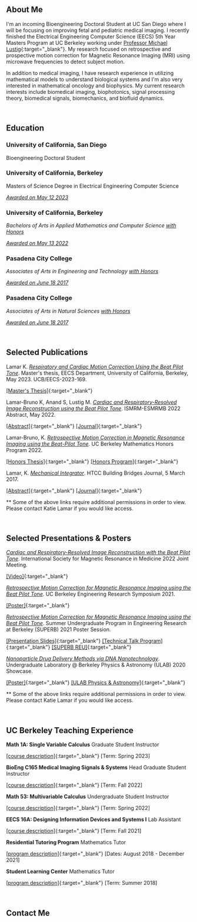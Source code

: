 ## About Me

I'm an incoming Bioengineering Doctoral Student at UC San Diego where I will be focusing on improving fetal and pediatric medical imaging. I recently finished the Electrical Engineering Computer Science (EECS) 5th Year Masters Program at UC Berkeley working under [Professor Michael Lustig](https://people.eecs.berkeley.edu/~mlustig/?_ga=2.72174547.1906270088.1671994399-2113451694.1621362601){:target="_blank"}. My research focused on retrospective and prospective motion correction for Magnetic Resonance Imaging (MRI) using microwave frequencies to detect subject motion.

In addition to medical imaging, I have research experience in utilizing mathematical models to understand biological systems and I'm also very interested in mathematical oncology and biophysics. My current research interests include biomedical imaging, biophotonics, signal processing theory, biomedical signals, biomechanics, and biofluid dynamics.

&nbsp;
&nbsp;

## Education


### University of California, San Diego

Bioengineering Doctoral Student



### University of California, Berkeley

Masters of Science Degree in Electrical Engineering Computer Science 

<ins>*Awarded on May 12 2023*</ins> 




### University of California, Berkeley

*Bachelors of Arts in Applied Mathematics and Computer Science <ins>with Honors</ins>*

<ins>*Awarded on May 13 2022*</ins>




### Pasadena City College

*Associates of Arts in Engineering and Technology <ins>with Honors</ins>*

<ins>*Awarded on June 18 2017*</ins>



### Pasadena City College
*Associates of Arts in Natural Sciences <ins>with Honors</ins>*

<ins>*Awarded on June 18 2017*</ins> 

&nbsp;
&nbsp;

## Selected Publications

Lamar K. <ins>*Respiratory and Cardiac Motion Correction Using the Beat Pilot Tone*</ins>. Master's thesis, EECS Department, University of California, Berkeley, May 2023. UCB/EECS-2023-169. 

[[Master's Thesis]](https://www2.eecs.berkeley.edu/Pubs/TechRpts/2023/EECS-2023-169.pdf){:target="_blank"} 


Lamar-Bruno K, Anand S, Lustig M. <ins>*Cardiac and Respiratory-Resolved Image Reconstruction using the Beat Pilot Tone*</ins>. ISMRM-ESMRMB 2022 Abstract, May 2022. 

[[Abstract]](https://index.mirasmart.com/ISMRM2022/PDFfiles/4446.html){:target="_blank"} [[Journal]](https://index.mirasmart.com/ISMRM2022/){:target="_blank"} 


Lamar-Bruno, K. <ins>*Retrospective Motion Correction in Magnetic Resonance Imaging using the Beat-Pilot Tone*</ins>. UC Berkeley Mathematics Honors Program 2022. 

[[Honors Thesis]](https://drive.google.com/file/d/1kD_GcyZtW3htv_VR8XqJ3smFKos47pl5/view?usp=sharing){:target="_blank"} [[Honors Program]](https://math.berkeley.edu/programs/undergraduate/major/honors){:target="_blank"} 


Lamar, K. <ins>*Mechanical Integrator*</ins>. HTCC Building Bridges Journal, 5 March 2017.

[[Abstract]](https://drive.google.com/file/d/1d1A9_RIR1_qR2u3vkSeL_DGm5lQoQQU1/view?usp=sharing){:target="_blank"} [[Journal]](https://www.amazon.com/Building-Bridges-2017-California-Conference/dp/1984382950/ref=sr_1_fkmr3_1?crid=1WLVCP05J9M5A&keywords=HTCC+Selected+Abstracts+2017&qid=1672016222&sprefix=htcc+selected+abstracts+201%2Caps%2C128&sr=8-1-fkmr3){:target="_blank"}
&nbsp;

** Some of the above links require additional permissions in order to view. Please contact Katie Lamar if you would like access. 

&nbsp;
&nbsp;

## Selected Presentations & Posters

<ins>*Cardiac and Respiratory-Resolved Image Reconstruction with the Beat Pilot Tone*</ins>. International Society for Magnetic Resonance in Medicine 2022 Joint Meeting. 

[[Video]](https://drive.google.com/file/d/1t-SW8l1FmjbDyFvgM6zPZsEjBbdzW4Ca/view?usp=sharing){:target="_blank"}


<ins>*Retrospective Motion Correction for Magnetic Resonance Imaging using the Beat Pilot Tone*</ins>. UC Berkeley Engineering Research Symposium 2021.

[[Poster]](https://drive.google.com/file/d/1YuPNUR8VDueFiSx2qxTQ2pZ4wy4GJ966/view?usp=sharing){:target="_blank"}

<ins>*Retrospective Motion Correction for Magnetic Resonance Imaging using the Beat Pilot Tone*</ins>. Summer Undergraduate Program in Engineering Research at Berkeley (SUPERB) 2021 Poster Session.

[[Presentation Slides]](https://drive.google.com/file/d/1Ibp8mI6iTYQwzgY12TV--2vO2VfFt38W/view?usp=sharing){:target="_blank"} [[Technical Talk Program]](https://drive.google.com/file/d/1yc3tNYsyU6XAegCyYH6GNuv3g12EZJMQ/view?usp=sharing){:target="_blank"} [[SUPERB REU]](https://eecs.berkeley.edu/resources/undergrads/research/superb){:target="_blank"}


<ins>*Nanoparticle Drug Delivery Methods via DNA Nanotechnology*</ins>. Undergraduate Laboratory @ Berkeley Physics & Astronomy (ULAB) 2020 Showcase.

[[Poster]](https://www.eposters.net/poster/nanoparticle-drug-delivery-methods-via-dna-nanotechnology){:target="_blank"} [[ULAB Physics & Astronomy]](https://ulab.berkeley.edu/labs/physics){:target="_blank"}
&nbsp;

** Some of the above links require additional permissions in order to view. Please contact Katie Lamar if you would like access. 

&nbsp;
&nbsp;

## UC Berkeley Teaching Experience 
**Math 1A: Single Variable Calculus** Graduate Student Instructor


[[course description]](https://classes.berkeley.edu/content/2023-spring-math-1a-001-lec-001){:target="_blank"} [Term: Spring 2023]



**BioEng C165 Medical Imaging Signals & Systems** Head Graduate Student Instructor 

[[course description]](https://classes.berkeley.edu/content/2022-fall-bioeng-c165-001-lec-001){:target="_blank"} [Term: Fall 2022]



**Math 53: Multivariable Calculus** Undergraduate Student Instructor

[[course description]](https://classes.berkeley.edu/content/2022-spring-math-53-002-lec-002){:target="_blank"} [Term: Spring 2022]



**EECS 16A: Designing Information Devices and Systems I** Lab Assistant

[[course description]](https://classes.berkeley.edu/content/2021-fall-eecs-16a-001-lec-001){:target="_blank"} [Term: Fall 2021]



**Residential Tutoring Program** Mathematics Tutor

[[program description]](https://reslife.berkeley.edu/academics/academic-support/#:~:text=Online%20tutoring%20is%20offered%20Sundays,within%20their%20unit%20of%20residence.){:target="_blank"} [Dates: August 2018 - December 2021]



**Student Learning Center** Mathematics Tutor 

[[program description]](https://slc.berkeley.edu/programs/mathematics-and-statistics/courses-supported){:target="_blank"} [Term: Summer 2018]

&nbsp;
&nbsp;

## Contact Me  

